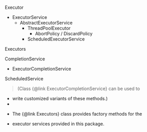 Executor
- ExecutorService
    - AbstractExecutorService
        - ThreadPoolExecutor
            -  AbortPolicy / DiscardPolicy
        - ScheduledExecutorService
  
  
  
Executors

CompletionService
- ExecutorCompletionService


ScheduledService
>(Class {@link ExecutorCompletionService} can be used to
  * write customized variants of these methods.)
  *
  * <p>The {@link Executors} class provides factory methods for the
  * executor services provided in this package.

